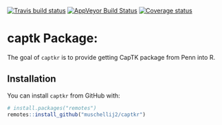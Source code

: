 
[![Travis build
status](https://travis-ci.com/muschellij2/captk.svg?branch=master)](https://travis-ci.com/muschellij2/captk)
[![AppVeyor Build
Status](https://ci.appveyor.com/api/projects/status/github/muschellij2/captk?branch=master&svg=true)](https://ci.appveyor.com/project/muschellij2/captk)
[![Coverage
status](https://codecov.io/gh/muschellij2/captk/branch/master/graph/badge.svg)](https://codecov.io/gh/muschellij2/captk)
<!-- README.md is generated from README.Rmd. Please edit that file -->

# captk Package:

The goal of `captkr` is to provide getting CapTK package from Penn into
R.

## Installation

You can install `captkr` from GitHub with:

``` r
# install.packages("remotes")
remotes::install_github("muschellij2/captkr")
```
